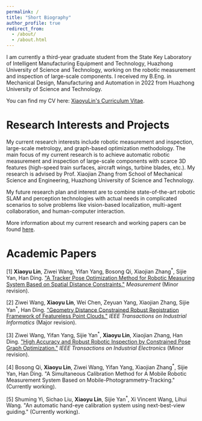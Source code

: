 ```yaml
---
permalink: /
title: "Short Biography"
author_profile: true
redirect_from: 
  - /about/
  - /about.html
---
```

I am currently a third-year graduate student from the State Key Laboratory of Intelligent Manufacturing Equipment and Technology, Huazhong University of Science and Technology, working on the robotic measurement and inspection of large-scale components. I received my B.Eng. in Mechanical Design, Manufacturing and Automation in 2022 from Huazhong University of Science and Technology.

You can find my CV here: [XiaoyuLin's Curriculum Vitae](../assets/CV_XiaoyuLin.pdf).

Research Interests and Projects
======
My current research interests include robotic measurement and inspection, large-scale metrology, and graph-based optimization methodology. The main focus of my current research is to achieve automatic robotic measurement and inspection of large-scale components with scarce 3D features (high-speed train surfaces, aircraft wings, turbine blades, etc.). My research is advised by Prof. Xiaojian Zhang from School of Mechanical Science and Engineering, Huazhong University of Science and Technology. 

My future research plan and interest are to combine state-of-the-art robotic SLAM and perception technologies with actual needs in complicated scenarios to solve problems like vision-based localization, multi-agent collaboration, and human-computer interaction.

More information about my current research and working papers can be found [here](https://kikido16.github.io/papers/).

Academic Papers
======
\[1\] **Xiaoyu Lin**, Ziwei Wang, Yifan Yang, Bosong Qi, Xiaojian Zhang<sup>\*</sup>, Sijie Yan, Han Ding. ["A Tracker Pose Optimization Method for Robotic Measuring System Based on Spatial Distance Constraints."](https://kikido16.github.io/papers/paper-1/) *Measurement* (Minor revision).

\[2\] Ziwei Wang, **Xiaoyu Lin**, Wei Chen, Zeyuan Yang, Xiaojian Zhang, Sijie Yan<sup>\*</sup>, Han Ding. ["Geometry Distance Constrained Robust Registration Framework of Featureless Point Clouds."](https://kikido16.github.io/papers/paper-2/) *IEEE Transactions on Industrial Informatics* (Major revision).

\[3\] Ziwei Wang, Yifan Yang, Sijie Yan<sup>\*</sup>, **Xiaoyu Lin**, Xiaojian Zhang, Han Ding. ["High Accuracy and Robust Robotic Inspection by Constrained Pose Graph Optimization."](https://kikido16.github.io/papers/paper-3/) *IEEE Transactions on Industrial Electronics* (Minor revision).

\[4\] Bosong Qi, **Xiaoyu Lin**, Ziwei Wang, Yifan Yang, Xiaojian Zhang<sup>\*</sup>, Sijie Yan, Han Ding. "A Simultaneous Calibration Method for A Mobile Robotic Measurement System Based on Mobile-Photogrammetry-Tracking." (Currently working).

\[5\] Shuming Yi, Sichao Liu, **Xiaoyu Lin**, Sijie Yan<sup>\*</sup>, Xi Vincent Wang, Lihui Wang. "An automatic hand-eye calibration system using next-best-view guiding." (Currently working).


